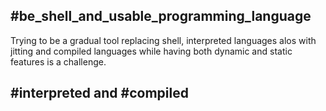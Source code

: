 ## #be_shell_and_usable_programming_language
Trying to be a gradual tool replacing shell, interpreted languages alos with
jitting and compiled languages while having both dynamic and static features is
a challenge.

## #interpreted and #compiled
